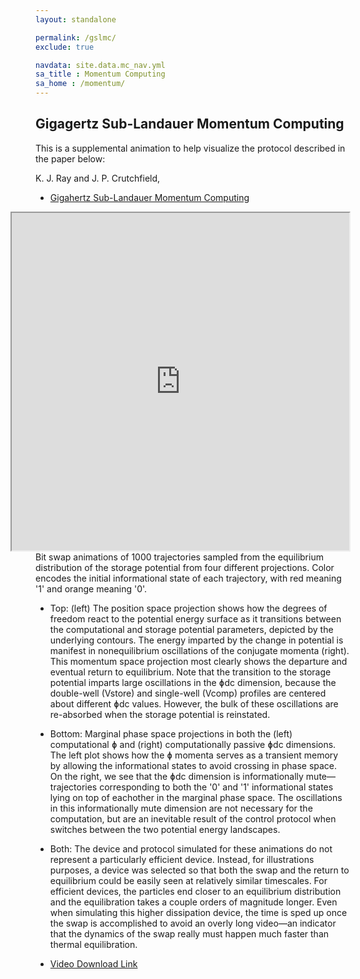 ```yaml
---
layout: standalone

permalink: /gslmc/
exclude: true

navdata: site.data.mc_nav.yml
sa_title : Momentum Computing
sa_home : /momentum/
---
```

## Gigagertz Sub-Landauer Momentum Computing
This is a supplemental animation to help visualize the protocol described in the paper below:

K. J. Ray and J. P. Crutchfield,
- [Gigahertz Sub-Landauer Momentum Computing](https://journals.aps.org/prapplied/abstract/10.1103/PhysRevApplied.19.014049)

<iframe width="540" height="540" align='right' src="https://drive.google.com/file/d/1JKr4OOiggspkMIBn4IaeBqyQaJ31ol2b/preview">
</iframe>



Bit swap animations of 1000 trajectories sampled from the equilibrium distribution of the storage potential from four different projections. Color encodes the initial informational state of each trajectory, with red meaning '1' and orange meaning '0'.

- Top: (left) The position space projection shows how the degrees of freedom react to the potential energy surface as it transitions between the computational and storage potential parameters, depicted by the underlying contours. The energy imparted by the change in potential is manifest in nonequilibrium oscillations of the conjugate momenta (right). This momentum space projection most clearly shows the departure and eventual return to equilibrium. Note that the transition to the storage potential imparts large oscillations in the ɸdc dimension, because the double-well (Vstore) and single-well (Vcomp) profiles are centered about different ɸdc values. However, the bulk of these oscillations are re-absorbed when the storage potential is reinstated.
- Bottom: Marginal phase space projections in both the (left) computational ɸ and (right) computationally passive ɸdc dimensions. The left plot shows how the ɸ momenta serves as a transient memory by allowing the informational states to avoid crossing in phase space. On the right, we see that the ɸdc dimension is informationally mute—trajectories corresponding to both the '0' and '1' informational states lying on top of eachother in the marginal phase space. The oscillations in this informationally mute dimension are not necessary for the computation, but are an inevitable result of the control protocol when switches between the two potential energy landscapes.
- Both: The device and protocol simulated for these animations do not represent a particularly efficient device. Instead, for illustrations purposes, a device was selected so that both the swap and the return to equilibrium could be easily seen at relatively similar timescales. For efficient devices, the particles end closer to an equilibrium distribution and the equilibration takes a couple orders of magnitude longer. Even when simulating this higher dissipation device, the time is sped up once the swap is accomplished to avoid an overly long video—an indicator that the dynamics of the swap really must happen much faster than thermal equilibration.

- [Video Download Link](https://drive.google.com/file/d/1JKr4OOiggspkMIBn4IaeBqyQaJ31ol2b/view?usp=sharing)
